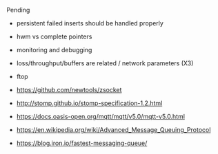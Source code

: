
Pending
- persistent failed inserts should be handled properly 
- hwm vs complete pointers
- monitoring and debugging
- loss/throughput/buffers are related / network parameters (X3)
- ftop
- https://github.com/newtools/zsocket

- http://stomp.github.io/stomp-specification-1.2.html
- https://docs.oasis-open.org/mqtt/mqtt/v5.0/mqtt-v5.0.html
- https://en.wikipedia.org/wiki/Advanced_Message_Queuing_Protocol
- https://blog.iron.io/fastest-messaging-queue/
